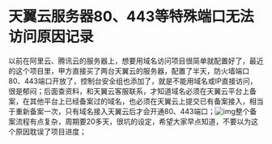 # 天翼云服务器80、443等特殊端口无法访问原因记录

以前在阿里云、腾讯云的服务器上，想要用域名访问项目很简单就配置好了，最近的这个项目里，甲方直接买了两台天翼云的服务器，配置了半天，防火墙端口80、443端口开放了，控制台安全组也添加了，就是不能用域名或IP直接访问，很是郁闷；后面查资料，和天翼云客服联系，才知道域名必须在天翼云平台上备案，在其他平台上已经备案过的域名，也必须在天翼云上提交已有备案接入，相当于重新备案一次，只有域名接入天翼云后才会开通80、443端口；![img](https://img2020.cnblogs.com/blog/714484/202008/714484-20200801234718464-1825575824.png)整个备案流程有点复杂，周期要20多天，很坑的设定，希望大家早点知道，不要以为这个原因耽误了项目进度；

